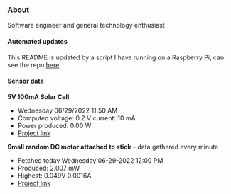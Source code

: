 ### About
Software engineer and general technology enthusiast

#### Automated updates
This README is updated by a script I have running on a Raspberry Pi, can see the repo [here](https://github.com/jdc-cunningham/raspi-git-repo-updater).

#### Sensor data
**5V 100mA Solar Cell**
- Wednesday 06/29/2022 11:50 AM
- Computed voltage: 0.2 V current: 10 mA
- Power produced: 0.00 W
- [Project link](https://github.com/jdc-cunningham/raspisolarplotter)

**Small random DC motor attached to stick** - data gathered every minute
- Fetched today Wednesday 06-29-2022 12:00 PM
- Produced: 2.007 mW
- Highest: 0.049V 0.0016A
- [Project link](https://github.com/jdc-cunningham/turbine-raspi)